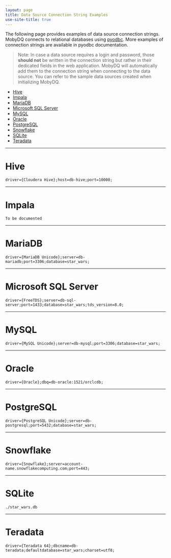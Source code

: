 ```yaml
---
layout: page
title: Data Source Connection String Examples
use-site-title: true
---
```


The following page provides examples of data source connection strings. MobyDQ connects to relational databases using [pyodbc](https://github.com/mkleehammer/pyodbc/wiki). More examples of connection strings are available in pyodbc documentation.

> Note: In case a data source requires a login and password, those **should not** be written in the connection string but rather in their dedicated fields in the web application. MobyDQ will automatically add them to the connection string when connecting to the data source. You can refer to the sample data sources created when initializing MobyDQ.

-   [Hive](#hive)
-   [Impala](#impala)
-   [MariaDB](#mariadb)
-   [Microsoft SQL Server](#microsoft-sql-server)
-   [MySQL](#mysql)
-   [Oracle](#oracle)
-   [PostgreSQL](#postgresql)
-   [Snowflake](#snowflake)
-   [SQLite](#sqlite)
-   [Teradata](#teradata)

---

# Hive

```
driver={Cloudera Hive};host=db-hive;port=10000;
```

---

# Impala

```
To be documented
```

---

# MariaDB

```
driver={MariaDB Unicode};server=db-mariadb;port=3306;database=star_wars;
```

---

# Microsoft SQL Server

```
driver={FreeTDS};server=db-sql-server;port=1433;database=star_wars;tds_version=8.0;
```

---

# MySQL

```
driver={MySQL Unicode};server=db-mysql;port=3306;database=star_wars;
```

---

# Oracle

```
driver={Oracle};dbq=db-oracle:1521/orclcdb;
```

---

# PostgreSQL

```
driver={PostgreSQL Unicode};server=db-postgresql;port=5432;database=star_wars;
```

---

# Snowflake

```
driver={Snowflake};server=account-name.snowflakecomputing.com;port=443;
```

---

# SQLite

```
./star_wars.db
```

---

# Teradata

```
driver={Teradata 64};dbcname=db-teradata;defaultdatabase=star_wars;charset=utf8;
```
